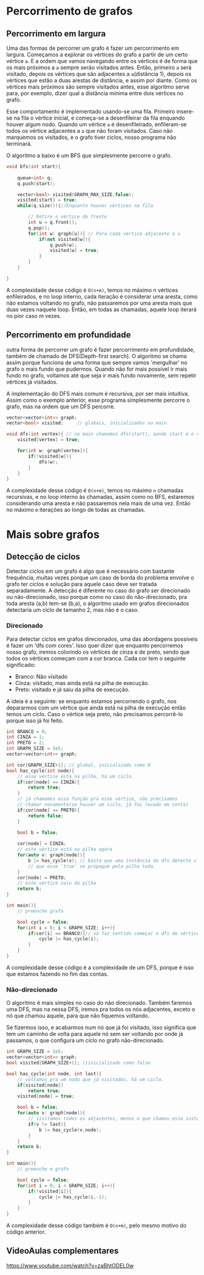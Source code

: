 # Percorrimento de grafos


## Percorrimento em largura

Uma das formas de percorrer um grafo é fazer um percorrimento em largura. Começamos a explorar os vértices do grafo a partir de um certo vértice `a`. E a ordem que vamos navegando entre os vértices é de forma que os mais próximos a `a` sempre serão visitados antes. Então, primeiro `a` será visitado, depois os vértices que são adjacentes a `a`(distância 1), depois os vértices que estão a duas arestas de distância, e assim por diante. Como os vértices mais próximos são sempre visitados antes, esse algoritmo serve para, por exemplo, dizer qual a distância mínima entre dois vértices no grafo.

Esse comportamento é implementado usando-se uma fila. Primeiro insere-se na fila o vértice inicial, e começa-se a desenfileirar da fila enquando houver algum nodo. Quando um vértice `a` é desenfileirado, enfileram-se todos os vértice adjacentes a `a` que não foram visitados. Caso não marquemos os visitados, e o grafo tiver ciclos, nosso programa não terminará.

O algoritmo a baixo é um BFS que simplesmente percorre o grafo.

```cpp
void bfs(int start){
    
    queue<int> q;
    q.push(start);

    vector<bool> visited(GRAPH_MAX_SIZE,false);
    visited[start] = true;
    while(q.size()){//Enquanto houver vértices na fila

        // Retire o vértice da frente
        int u = q.front();
        q.pop();
        for(int w: graph[u]){ // Para cada vértice adjacente a u
            if(not visited[w]){
                q.push(w);
                visited[w] = true;
            }
        }
    }

}
```
A complexidade desse código é `O(n+m)`, temos no máximo n vértices enfileirados, e no loop interno, cada iteração é considerar uma aresta, como não estamos voltando no grafo, não passaremos por uma aresta mais que duas vezes naquele loop. Então, em todas as chamadas, aquele loop iterará no pior caso m vezes.




## Percorrimento em profundidade

outra forma de percorrer um grafo é fazer percorrimento em profundidade, também de chamado de DFS(Depth-first search). O algoritmo  se chama assim porque funciona de uma forma que sempre vamos 'mergulhar' no grafo o mais fundo que pudermos. Quando não for mais possível ir mais fundo no grafo, voltamos até que seja ir mais fundo novamente, sem repetir vértices já visitados.

A implementação do DFS mais comum é recursiva, por ser mais intuitiva. Assim como o exemplo anterior, esse programa simplesmente percorre o grafo, mas na ordem que um DFS percorre.

```cpp
vector<vector<int>> graph;
vector<bool> visited;     // globais, inicializados na main.

void dfs(int vertex){ // na main chamamos dfs(start), aonde start é o vértice que começamos o dfs
    visited[vertex] = true;

    for(int w: graph[vertex]){
        if(!visited[w]){
            dfs(w);
        }
    }    
}
```
A complexidade desse código é `O(n+m)`, temos no máximo `n` chamadas recursivas, e no loop interno às chamadas, assim como no BFS, estaremos considerando uma aresta e não passaremos nela mais de uma vez. Então no máximo `m` iterações ao longo de todas as chamadas.



# Mais sobre grafos

## Detecção de ciclos

Detectar ciclos em um grafo é algo que é necessário com bastante frequência, muitas vezes porque um caso de borda do problema envolve o grafo ter ciclos e solução para aquele caso deve ser tratada separadamente. A detecção é diferente no caso do grafo ser direcionado ou não-direcionado, isso porque como no caso do não-direcionado, pra toda aresta (a,b) tem-se (b,a), o algoritmo usado em grafos direcionados detectaria um ciclo de tamanho 2, mas não é o caso.


### Direcionado

Para detectar ciclos em grafos direcionados, uma das abordagens possíveis é fazer um 'dfs com cores'. Isso quer dizer que enquanto percorremos nosso grafo, iremos colorindo os vértices de cinza e de preto, sendo que todos os vértices começam com a cor branca. Cada cor tem o seguinte significado:

- Branco: Não visitado
- Cinza: visitado, mas ainda está na pilha de execução.
- Preto: visitado e já saiu da pilha de execução.

A ideia é a seguinte: se enquanto estamos percorrendo o grafo, nos depararmos com um vértice que ainda está na pilha de execução então temos um ciclo. Caso o vértice seja preto, não precisamos percorrê-lo porque isso já foi feito.

```cpp
int BRANCO = 0;
int CINZA = 1;
int PRETO = 2;
int GRAPH_SIZE = 1e5;
vector<vector<int>> graph;

int cor[GRAPH_SIZE+1]; // global, inicializado como 0
bool has_cycle(int node){
    // esse vértice está na pilha, há um ciclo.
    if(cor[node] == CINZA){
        return true;
    }
    // já chamamos essa função pra esse vértice, não precisamos 
    // chamar novamente(se houver um ciclo, já foi levado em conta)
    if(cor[node] == PRETO){
        return false;
    }
    
    bool b = false;

    cor[node] = CINZA;
    // este vértice está na pilha agora
    for(auto v: graph[node]){
        b |= has_cycle(v); // basta que uma instância do dfs detecte ciclo para
        // que esse 'true' se propague pela pilha toda.
    }
    cor[node] = PRETO;
    // este vértice saiu da pilha
    return b;
}

int main(){
    // preenche grafo

    bool cycle = false;
    for(int i = 0; i < GRAPH_SIZE; i++){
        if(cor[i] == BRANCO){// só faz sentido começar o dfs de vértices brancos.
            cycle |= has_cycle(i); 
        }
    }
}

```

A complexidade desse código é a complexidade de um DFS, porque é isso que estamos fazendo no fim das contas.

### Não-direcionado

O algoritmo é mais simples no caso do não direcionado. Também faremos uma DFS, mas na nessa DFS, iremos pra todos os nós adjacentes, exceto o nó que chamou aquele, para que não fiquemos voltando.

Se fizermos isso, e acabarmos num nó que já foi visitado, isso significa que tem um caminho de volta para aquele nó sem ser voltando por onde já passamos, o que configura um ciclo no grafo não-direcionado.

```cpp
int GRAPH_SIZE = 1e5;
vector<vector<int>> graph;
bool visited[GRAPH_SIZE+1]; //inicializado como false

bool has_cycle(int node, int last){
    // voltamos pra um nodo que já visitados, há um ciclo.
    if(visited[node])
        return true;
    visited[node] = true;

    bool b = false;
    for(auto v: graph[node]){
        // visitamos todos os adjacentes, menos o que chamou essa instância da função.
        if(v != last){
            b |= has_cycle(v,node);
        }
    }
    return b;
}

int main(){
    // preenche o grafo

    bool cycle = false;
    for(int i = 0; i < GRAPH_SIZE; i++){
        if(!visited[i]){
            cycle |= has_cycle(i,-1);
        }
    }
}

```

A complexidade desse código também é `O(n+m)`, pelo mesmo motivo do código anterior.


## VideoAulas complementares

https://www.youtube.com/watch?v=zaBhtODEL0w
